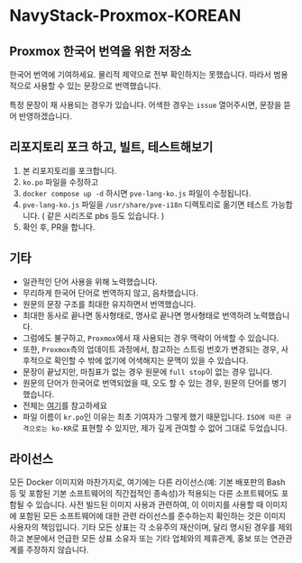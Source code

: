 # NavyStack-Proxmox-KOREAN
## Proxmox 한국어 번역을 위한 저장소
한국어 번역에 기여하세요. 물리적 제약으로 전부 확인하지는 못했습니다.
따라서 범용적으로 사용할 수 있는 문장으로 번역했습니다.

특정 문장이 재 사용되는 경우가 있습니다. 어색한 경우는 `issue` 열어주시면, 문장을 뜯어 반영하겠습니다.

## 리포지토리 포크 하고, 빌트, 테스트해보기
1. 본 리포지토리를 포크합니다.
2. `ko.po` 파일을 수정하고
3. `docker compose up -d` 하시면 `pve-lang-ko.js` 파일이 수정됩니다.
4. `pve-lang-ko.js` 파일을 `/usr/share/pve-i18n` 디렉토리로 옮기면 테스트 가능합니다.
    ( 같은 시리즈로 pbs 등도 있습니다. )
5. 확인 후, PR을 합니다.

## 기타
* 일관적인 단어 사용을 위해 노력했습니다.
* 무리하게 한국어 단어로 번역하지 않고, 음차했습니다.
* 원문의 문장 구조를 최대한 유지하면서 번역했습니다.
* 최대한 동사로 끝나면 동사형태로, 명사로 끝나면 명사형태로 번역하려 노력했습니다.
* 그럼에도 불구하고, `Proxmox`에서 재 사용되는 경우 맥락이 어색할 수 있습니다.
* 또한, `Proxmox`측의 업데이트 과정에서, 참고하는 스트링 번호가 변경되는 경우, 사후적으로 확인할 수 밖에 없기에 어색해지는 문맥이 있을 수 있습니다.
* 문장이 끝났지만, 마침표가 없는 경우 원문에 `full stop`이 없는 경우 입니다.
* 원문의 단어가 한국어로 번역되었을 때, 오도 할 수 있는 경우, 원문의 단어를 병기했습니다.
* 전체는 [여기](https://pve.proxmox.com/wiki/Translating_Proxmox_VE)를 참고하세요
* 파일 이름이 `kr.po`인 이유는 최초 기여자가 그렇게 했기 때문입니다. `ISO에 따른 규격으로는 ko-KR`로 표현할 수 있지만, 제가 깊게 관여할 수 없어 그대로 두었습니다.

## 라이선스

모든 Docker 이미지와 마찬가지로, 여기에는 다른 라이선스(예: 기본 배포판의 Bash 등 및 포함된 기본 소프트웨어의 직간접적인 종속성)가 적용되는 다른 소프트웨어도 포함될 수 있습니다.
사전 빌드된 이미지 사용과 관련하여, 이 이미지를 사용할 때 이미지에 포함된 모든 소프트웨어에 대한 관련 라이선스를 준수하는지 확인하는 것은 이미지 사용자의 책임입니다.
기타 모든 상표는 각 소유주의 재산이며, 달리 명시된 경우를 제외하고 본문에서 언급한 모든 상표 소유자 또는 기타 업체와의 제휴관계, 홍보 또는 연관관계를 주장하지 않습니다.